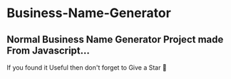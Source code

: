 # Business-Name-Generator
Normal Business Name Generator Project made From Javascript...
-------------------------------------------------------
If you found it Useful then don't forget to Give a Star 🌟